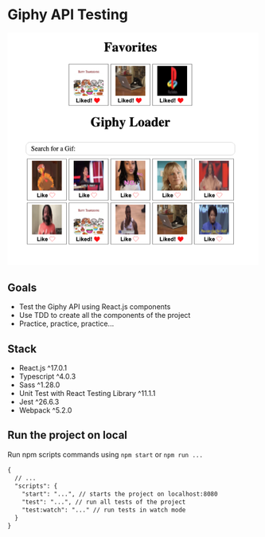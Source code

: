 # Giphy API Testing
![Capture](capture.png "App")

## Goals

* Test the Giphy API using React.js components
* Use TDD to create all the components of the project
* Practice, practice, practice...

## Stack

* React.js ^17.0.1
* Typescript ^4.0.3
* Sass ^1.28.0
* Unit Test with React Testing Library ^11.1.1
* Jest ^26.6.3
* Webpack ^5.2.0

## Run the project on local
Run npm scripts commands using `npm start` or `npm run ...`
```json5
{
  // ...
  "scripts": {
    "start": "...", // starts the project on localhost:8080
    "test": "...", // run all tests of the project
    "test:watch": "..." // run tests in watch mode
  }
}
```